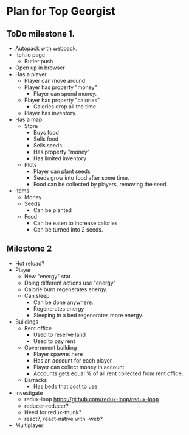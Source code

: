 # Plan for Top Georgist

## ToDo milestone 1.

* Autopack with webpack.
* Itch.io page
	* Butler push
* Open up in browser
* Has a player
	* Player can move around
	* Player has property "money"
		* Player can spend money.
	* Player has property "calories"
		* Calories drop all the time.
	* Player has inventory.
* Has a map
	* Store
		* Buys food
		* Sells food
		* Sells seeds
		* Has property "money"
		* Has limited inventory
	* Plots
		* Player can plant seeds
		* Seeds grow into food after some time.
		* Food can be collected by players, removing the seed.
* Items
	* Money
	* Seeds
		* Can be planted
	* Food
		* Can be eaten to increase calories
		* Can be turned into 2 seeds.

## Milestone 2

* Hot reload?
* Player
	* New "energy" stat.
	* Doing different actions use "energy"
	* Calorie burn regenerates energy.
	* Can sleep
		* Can be done anywhere.
		* Regenerates energy
		* Sleeping in a bed regenerates more energy.
* Buildings
	* Rent office
		* Used to reserve land
		* Used to pay rent
	* Government building
		* Player spawns here
		* Has an account for each player
		* Player can collect money in account.
		* Accounts gets equal % of all rent collected from rent office.
	* Barracks
		* Has beds that cost to use
* Investigate
	* redux-loop https://github.com/redux-loop/redux-loop
	* reducer-reducer?
	* Need for redux-thunk?
	* react?, react-native with -web?
* Multiplayer
